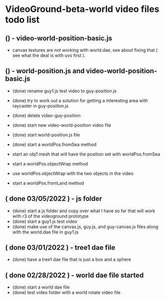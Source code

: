 # VideoGround-beta-world video files todo list

## () - video-world-position-basic.js
* canvas textures are not working with world.dae, see about fixing that ( see what the deal is with uvs first ).

## () - world-position.js and video-world-position-basic.js 
* (done) rename guy1.js test video to guy-position.js
* (done) try to work out a solution for getting a interesting area with raycaster in guy-posiiton.js
* (done) delete video-guy-position
* (done) start new video-world-position video file
* (done) start world-position.js file

* (done) start a worldPos.fromSea method
* start an obj1 mesh that will have the position set with worldPos.fromSea


* start a worldPos.objectWrap method
* use worldPos.objectWrap with the two objects in the video
* start a worldPos.fromLand method


## ( done 03/05/2022 ) - js folder
* (done) start a js folder and copy over what I have so far that will work with r3 of the videoground prototype
* (done) start a guy1.js test video
* (done) make use of the canvas.js, guy.js, and guy-canvas.js files along with the world.dae file in guy1.js

## ( done 03/01/2022 ) - tree1 dae file
* (done) have a tree1 dae file that is just a box and a sphere

## ( done 02/28/2022 ) - world dae file started
* (done) start a world dae file
* (done) test video folder with a world rotate video file
